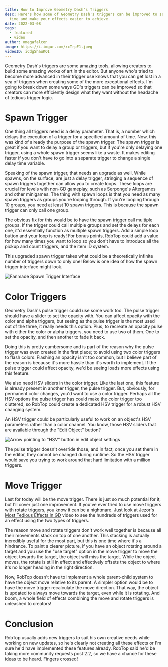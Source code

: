 ```yaml
---
title: How to Improve Geometry Dash's Triggers
desc: Here's how some of Geometry Dash's triggers can be improved to save you
  time and make your effects easier to achieve.
date: 2022-03-08
tags:
  - featured
  - video
author: omegafalcon
image: https://i.imgur.com/xcTrpF1.jpeg
videoID: iCdgShauKQI
---
```


Geometry Dash's triggers are some amazing tools, allowing creators to build some amazing works of art in the editor. But anyone who's tried to become more advanced in their trigger use knows that you can get lost in a sea of triggers when creating some of the more exceptional effects. I'm going to break down some ways GD's triggers can be improved so that creators can more efficiently design what they want without the headache of tedious trigger logic.

# Spawn Trigger

One thing all triggers need is a delay parameter. That is, a number which delays the execution of a trigger for a specified amount of time. Now, this was kind of already the purpose of the spawn trigger. The spawn trigger is great if you want to delay a group or triggers, but if you're only delaying one trigger, using a whole spawn trigger seems like a waste. It makes editing faster if you don't have to go into a separate trigger to change a single delay time variable.

Speaking of the spawn trigger, that needs an upgrade as well. While spawns, on the surface, are just a delay trigger, stringing a sequence of spawn triggers together can allow you to create loops. These loops are crucial for levels with non-GD gameplay, such as Serponge's Altergames and other minigames. The thing with spawn loops is that you need as many spawn triggers as groups you're looping through. If you're looping through 10 groups, you need at least 10 spawn triggers. This is because the spawn trigger can only call one group.

The obvious fix for this would be to have the spawn trigger call multiple groups. If the trigger could call multiple groups and set the delays for each one, it'd essentially function as multiple spawn triggers. Add a simple loop button and your loop is ready! For bonus points, RobTop could add a value for how many times you want to loop so you don't have to introduce all the pickup and count triggers, and the item ID system.

This upgraded spawn trigger takes what could be a theoretically infinite number of triggers down to only one! Below is one idea of how the spawn trigger interface might look.

![Fanmade Spawn Trigger Interface](https://i.imgur.com/SQEVoDK.png)

# Color Triggers

Geometry Dash's pulse trigger could use some work too. The pulse trigger should have a slider to set the opacity with. You can affect opacity with the color and alpha triggers, but seeing as the pulse trigger is the most used out of the three, it really needs this option. Plus, to recreate an opacity pulse with either the color or alpha triggers, you need to use two of them. One to set the opacity, and then another to fade it back.

Doing this is pretty cumbersome and is part of the reason why the pulse trigger was even created in the first place; to avoid using two color triggers to flash colors. Flashing an opacity isn't too common, but I believe part of the reason is because it's more hassle than it's worth to implement. If the pulse trigger could affect opacity, we'd be seeing loads more effects using this feature.

We also need HSV sliders in the color trigger. Like the last one, this feature is already present in another trigger, the pulse trigger. But, obviously, for permanent color changes, you'd want to use a color trigger. Perhaps all the HSV options the pulse trigger has could make the color trigger too cluttered, so RobTop could create a dedicated HSV trigger for a robust HSV changing system.

An HSV trigger could be particularly useful to work on an object's HSV parameters rather than a color channel. You know, those HSV sliders that are available through the "Edit Object" button? 

![Arrow pointing to "HSV" button in edit object settings](https://i.imgur.com/fgZ5KB3.jpeg)

The pulse trigger doesn't override those, and in fact, once you set them in the editor, they cannot be changed during runtime. So the HSV trigger would save you trying to work around that hard limitation with a million triggers.

# Move Trigger

Last for today will be the move trigger. There is just so much potential for it, but I'll cover just one improvement. If you've ever tried to use move triggers with rotate triggers, you know it can be a nightmare. Just look at Jezor's [Most Tedious Effects In GD](https://youtu.be/QuIeQwK32NI) video to see the hundreds of triggers used for an effect using the two types of triggers.

The reason move and rotate triggers don't work well together is because all their movements stack on top of one another. This stacking is actually incredibly useful for the most part, but this is one time where it's a hindrance. To paint a clearer picture, if you have an object rotating around a target and you use the "use target" option in the move trigger to move the object towards the target, the object will miss the target. While the object moves, the rotate is still in effect and effectively offsets the object to where it's no longer heading in the right direction.

Now, RobTop doesn't have to implement a whole parent-child system to have the object move relative to its parent. A simpler option would be to have the move trigger recalculate the move direction. That way, the object is updated to always move towards the target, even while it is rotating. And boom, a whole field of effects combining the move and rotate triggers is unleashed to creators!

# Conclusion

RobTop usually adds new triggers to suit his own creative needs while working on new updates, so he's clearly not creating all these effects or I'm sure he'd have implemented these features already. RobTop said he'd be taking more community requests post 2.2, so we have a chance for these ideas to be heard. Fingers crossed!